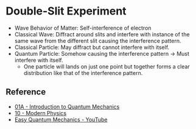 # Double-Slit Experiment

* Wave Behavior of Matter: Self-interference of electron
* Classical Wave: Diffract around slits and interfere with instance of the same wave from the different slit causing the interference pattern.
* Classical Particle: May diffract but cannot interfere with itself.
* Quantum Particle: Somehow causing the interference pattern → Must interfere with itself.  
  - One particle will lands on just one point but together forms a clear distribution like that of the interference pattern.

## Reference

* [01A - Introduction to Quantum Mechanics](../../../../00%20-%20Summary/SCCH105%20-%20General%20Chemistry/01A%20-%20Introduction%20to%20Quantum%20Mechanics.md)
* [10 - Modern Physics](../../../../00%20-%20Summary/SCPY142%20-%20Physics%20for%20Medical%20Students/10%20-%20Modern%20Physics.md)
* [Easy Quantum Mechanics - YouTube](https://youtu.be/7u_UQG1La1o)
